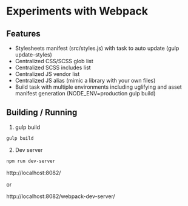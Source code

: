# Experiments with Webpack

## Features

* Stylesheets manifest (src/styles.js) with task to auto update (gulp update-styles)
* Centralized CSS/SCSS glob list
* Centralized SCSS includes list
* Centralized JS vendor list
* Centralized JS alias (mimic a library with your own files)
* Build task with multiple environments including uglifying and asset manifest generation (NODE_ENV=production gulp build)

## Building / Running

1. gulp build

```sh
gulp build
```

2. Dev server

```sh
npm run dev-server
```

http://localhost:8082/

or

http://localhost:8082/webpack-dev-server/
